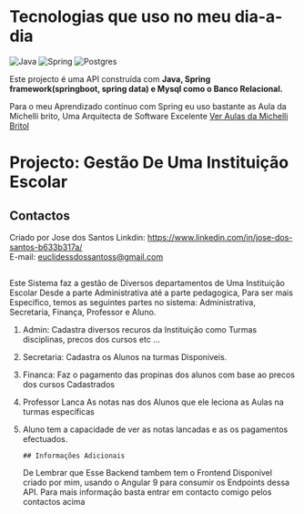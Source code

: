 # Tecnologias que uso no meu dia-a-dia

![Java](https://img.shields.io/badge/java-%23ED8B00.svg?style=for-the-badge&logo=openjdk&logoColor=white)
![Spring](https://img.shields.io/badge/spring-%236DB33F.svg?style=for-the-badge&logo=spring&logoColor=white)
![Postgres](https://img.shields.io/badge/postgres-%23316192.svg?style=for-the-badge&logo=postgresql&logoColor=white)


Este projecto é uma API construída com **Java, Spring framework(springboot, spring data) e  Mysql como o Banco Relacional.**

Para o meu Aprendizado contínuo com Spring eu uso bastante as Aula da Michelli brito, Uma Arquitecta de Software Excelente [Ver Aulas da Michelli Britol](https://www.youtube.com/@MichelliBrito)

## 
# Projecto: Gestão De Uma Instituição Escolar

## Contactos
Criado por Jose dos Santos
Linkdin: https://www.linkedin.com/in/jose-dos-santos-b633b317a/ <br> 
E-mail: euclidessdossantoss@gmail.com
##

Este Sistema faz a gestão de Diversos departamentos de Uma Instituição Escolar 
Desde a parte Administrativa até a parte pedagogica, Para ser mais Especifico, temos as
seguintes partes no sistema: Administrativa, Secretaria, Finança, Professor e Aluno.

1. Admin: Cadastra diversos recuros da Instituição como Turmas disciplinas, precos dos cursos etc ...
2. Secretaria: Cadastra os Alunos na turmas Disponiveis.
3. Financa: Faz o pagamento das propinas dos alunos com base ao precos dos cursos Cadastrados
4. Professor Lanca As notas nas dos Alunos que ele leciona as Aulas na turmas específicas
5. Aluno tem a capacidade de ver as notas lancadas e as os pagamentos efectuados.

       ## Informações Adicionais
   De Lembrar que Esse Backend tambem tem o Frontend Disponível criado por mim, usando o
   Angular 9 para consumir os Endpoints dessa API. Para mais informação basta entrar em
   contacto comigo pelos contactos acima



   

